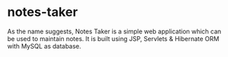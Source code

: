 # notes-taker
As the name suggests, Notes Taker is a simple web application which can be used to maintain notes. It is built using JSP, Servlets &amp; Hibernate ORM with MySQL as database. 
